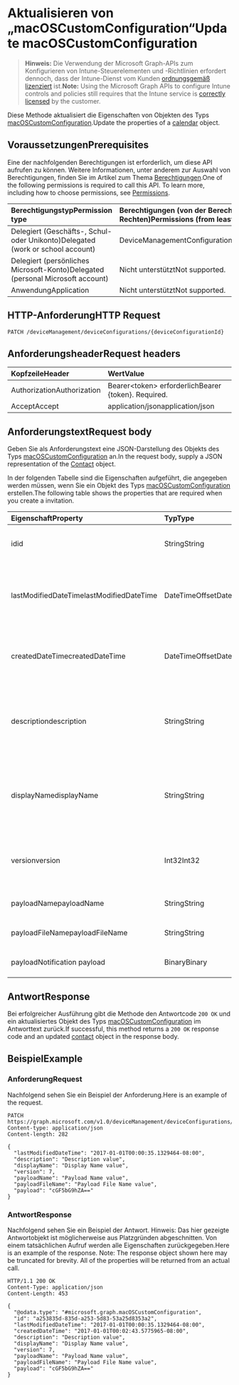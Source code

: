 # <a name="update-macoscustomconfiguration"></a><span data-ttu-id="fd6d0-101">Aktualisieren von „macOSCustomConfiguration“</span><span class="sxs-lookup"><span data-stu-id="fd6d0-101">Update macOSCustomConfiguration</span></span>

> <span data-ttu-id="fd6d0-102">**Hinweis:** Die Verwendung der Microsoft Graph-APIs zum Konfigurieren von Intune-Steuerelementen und -Richtlinien erfordert dennoch, dass der Intune-Dienst vom Kunden [ordnungsgemäß lizenziert](https://go.microsoft.com/fwlink/?linkid=839381) ist.</span><span class="sxs-lookup"><span data-stu-id="fd6d0-102">**Note:** Using the Microsoft Graph APIs to configure Intune controls and policies still requires that the Intune service is [correctly licensed](https://go.microsoft.com/fwlink/?linkid=839381) by the customer.</span></span>

<span data-ttu-id="fd6d0-103">Diese Methode aktualisiert die Eigenschaften von Objekten des Typs [macOSCustomConfiguration](../resources/intune_deviceconfig_macoscustomconfiguration.md).</span><span class="sxs-lookup"><span data-stu-id="fd6d0-103">Update the properties of a [calendar](../resources/intune_deviceconfig_macoscustomconfiguration.md) object.</span></span>
## <a name="prerequisites"></a><span data-ttu-id="fd6d0-104">Voraussetzungen</span><span class="sxs-lookup"><span data-stu-id="fd6d0-104">Prerequisites</span></span>
<span data-ttu-id="fd6d0-p101">Eine der nachfolgenden Berechtigungen ist erforderlich, um diese API aufrufen zu können. Weitere Informationen, unter anderem zur Auswahl von Berechtigungen, finden Sie im Artikel zum Thema [Berechtigungen](../../../concepts/permissions_reference.md).</span><span class="sxs-lookup"><span data-stu-id="fd6d0-p101">One of the following permissions is required to call this API. To learn more, including how to choose permissions, see [Permissions](../../../concepts/permissions_reference.md).</span></span>

|<span data-ttu-id="fd6d0-107">Berechtigungstyp</span><span class="sxs-lookup"><span data-stu-id="fd6d0-107">Permission type</span></span>|<span data-ttu-id="fd6d0-108">Berechtigungen (von der Berechtigung mit den meisten Rechten zu der mit den wenigsten Rechten)</span><span class="sxs-lookup"><span data-stu-id="fd6d0-108">Permissions (from least to most privileged)</span></span>|
|:---|:---|
|<span data-ttu-id="fd6d0-109">Delegiert (Geschäfts-, Schul- oder Unikonto)</span><span class="sxs-lookup"><span data-stu-id="fd6d0-109">Delegated (work or school account)</span></span>|<span data-ttu-id="fd6d0-110">DeviceManagementConfiguration.ReadWrite.All</span><span class="sxs-lookup"><span data-stu-id="fd6d0-110">DeviceManagementConfiguration.ReadWrite.All</span></span>|
|<span data-ttu-id="fd6d0-111">Delegiert (persönliches Microsoft-Konto)</span><span class="sxs-lookup"><span data-stu-id="fd6d0-111">Delegated (personal Microsoft account)</span></span>|<span data-ttu-id="fd6d0-112">Nicht unterstützt</span><span class="sxs-lookup"><span data-stu-id="fd6d0-112">Not supported.</span></span>|
|<span data-ttu-id="fd6d0-113">Anwendung</span><span class="sxs-lookup"><span data-stu-id="fd6d0-113">Application</span></span>|<span data-ttu-id="fd6d0-114">Nicht unterstützt</span><span class="sxs-lookup"><span data-stu-id="fd6d0-114">Not supported.</span></span>|

## <a name="http-request"></a><span data-ttu-id="fd6d0-115">HTTP-Anforderung</span><span class="sxs-lookup"><span data-stu-id="fd6d0-115">HTTP Request</span></span>
<!-- {
  "blockType": "ignored"
}
-->
``` http
PATCH /deviceManagement/deviceConfigurations/{deviceConfigurationId}
```

## <a name="request-headers"></a><span data-ttu-id="fd6d0-116">Anforderungsheader</span><span class="sxs-lookup"><span data-stu-id="fd6d0-116">Request headers</span></span>
|<span data-ttu-id="fd6d0-117">Kopfzeile</span><span class="sxs-lookup"><span data-stu-id="fd6d0-117">Header</span></span>|<span data-ttu-id="fd6d0-118">Wert</span><span class="sxs-lookup"><span data-stu-id="fd6d0-118">Value</span></span>|
|:---|:---|
|<span data-ttu-id="fd6d0-119">Authorization</span><span class="sxs-lookup"><span data-stu-id="fd6d0-119">Authorization</span></span>|<span data-ttu-id="fd6d0-120">Bearer&lt;token&gt; erforderlich</span><span class="sxs-lookup"><span data-stu-id="fd6d0-120">Bearer {token}. Required.</span></span>|
|<span data-ttu-id="fd6d0-121">Accept</span><span class="sxs-lookup"><span data-stu-id="fd6d0-121">Accept</span></span>|<span data-ttu-id="fd6d0-122">application/json</span><span class="sxs-lookup"><span data-stu-id="fd6d0-122">application/json</span></span>|

## <a name="request-body"></a><span data-ttu-id="fd6d0-123">Anforderungstext</span><span class="sxs-lookup"><span data-stu-id="fd6d0-123">Request body</span></span>
<span data-ttu-id="fd6d0-124">Geben Sie als Anforderungstext eine JSON-Darstellung des Objekts des Typs [macOSCustomConfiguration](../resources/intune_deviceconfig_macoscustomconfiguration.md) an.</span><span class="sxs-lookup"><span data-stu-id="fd6d0-124">In the request body, supply a JSON representation of the [Contact](../resources/intune_deviceconfig_macoscustomconfiguration.md) object.</span></span>

<span data-ttu-id="fd6d0-125">In der folgenden Tabelle sind die Eigenschaften aufgeführt, die angegeben werden müssen, wenn Sie ein Objekt des Typs [macOSCustomConfiguration](../resources/intune_deviceconfig_macoscustomconfiguration.md) erstellen.</span><span class="sxs-lookup"><span data-stu-id="fd6d0-125">The following table shows the properties that are required when you create a invitation.</span></span>

|<span data-ttu-id="fd6d0-126">Eigenschaft</span><span class="sxs-lookup"><span data-stu-id="fd6d0-126">Property</span></span>|<span data-ttu-id="fd6d0-127">Typ</span><span class="sxs-lookup"><span data-stu-id="fd6d0-127">Type</span></span>|<span data-ttu-id="fd6d0-128">Beschreibung</span><span class="sxs-lookup"><span data-stu-id="fd6d0-128">Description</span></span>|
|:---|:---|:---|
|<span data-ttu-id="fd6d0-129">id</span><span class="sxs-lookup"><span data-stu-id="fd6d0-129">id</span></span>|<span data-ttu-id="fd6d0-130">String</span><span class="sxs-lookup"><span data-stu-id="fd6d0-130">String</span></span>|<span data-ttu-id="fd6d0-131">Schlüssel der Entität.</span><span class="sxs-lookup"><span data-stu-id="fd6d0-131">Key of the setting.</span></span> <span data-ttu-id="fd6d0-132">Geerbt von [deviceConfiguration](../resources/intune_deviceconfig_deviceconfiguration.md).</span><span class="sxs-lookup"><span data-stu-id="fd6d0-132">Inherited from [deviceConfiguration](../resources/intune_deviceconfig_deviceconfiguration.md)</span></span>|
|<span data-ttu-id="fd6d0-133">lastModifiedDateTime</span><span class="sxs-lookup"><span data-stu-id="fd6d0-133">lastModifiedDateTime</span></span>|<span data-ttu-id="fd6d0-134">DateTimeOffset</span><span class="sxs-lookup"><span data-stu-id="fd6d0-134">DateTimeOffset</span></span>|<span data-ttu-id="fd6d0-135">Datum und Uhrzeit der letzten Änderung des Objekts.</span><span class="sxs-lookup"><span data-stu-id="fd6d0-135">Indicates the date the object was last modified.</span></span> <span data-ttu-id="fd6d0-136">Geerbt von [deviceConfiguration](../resources/intune_deviceconfig_deviceconfiguration.md).</span><span class="sxs-lookup"><span data-stu-id="fd6d0-136">Inherited from [deviceConfiguration](../resources/intune_deviceconfig_deviceconfiguration.md)</span></span>|
|<span data-ttu-id="fd6d0-137">createdDateTime</span><span class="sxs-lookup"><span data-stu-id="fd6d0-137">createdDateTime</span></span>|<span data-ttu-id="fd6d0-138">DateTimeOffset</span><span class="sxs-lookup"><span data-stu-id="fd6d0-138">DateTimeOffset</span></span>|<span data-ttu-id="fd6d0-139">Datum und Uhrzeit der Erstellung des Objekts.</span><span class="sxs-lookup"><span data-stu-id="fd6d0-139">DateTime the object was created.</span></span> <span data-ttu-id="fd6d0-140">Geerbt von [deviceConfiguration](../resources/intune_deviceconfig_deviceconfiguration.md).</span><span class="sxs-lookup"><span data-stu-id="fd6d0-140">Inherited from [deviceConfiguration](../resources/intune_deviceconfig_deviceconfiguration.md)</span></span>|
|<span data-ttu-id="fd6d0-141">description</span><span class="sxs-lookup"><span data-stu-id="fd6d0-141">description</span></span>|<span data-ttu-id="fd6d0-142">String</span><span class="sxs-lookup"><span data-stu-id="fd6d0-142">String</span></span>|<span data-ttu-id="fd6d0-143">Beschreibung der Gerätekonfiguration (vom Administrator festgelegt).</span><span class="sxs-lookup"><span data-stu-id="fd6d0-143">Admin provided description of the Device Configuration.</span></span> <span data-ttu-id="fd6d0-144">Geerbt von [deviceConfiguration](../resources/intune_deviceconfig_deviceconfiguration.md).</span><span class="sxs-lookup"><span data-stu-id="fd6d0-144">Inherited from [deviceConfiguration](../resources/intune_deviceconfig_deviceconfiguration.md)</span></span>|
|<span data-ttu-id="fd6d0-145">displayName</span><span class="sxs-lookup"><span data-stu-id="fd6d0-145">displayName</span></span>|<span data-ttu-id="fd6d0-146">String</span><span class="sxs-lookup"><span data-stu-id="fd6d0-146">String</span></span>|<span data-ttu-id="fd6d0-147">Name der Gerätekonfiguration (vom Administrator festgelegt).</span><span class="sxs-lookup"><span data-stu-id="fd6d0-147">Admin provided name of the device configuration.</span></span> <span data-ttu-id="fd6d0-148">Geerbt von [deviceConfiguration](../resources/intune_deviceconfig_deviceconfiguration.md).</span><span class="sxs-lookup"><span data-stu-id="fd6d0-148">Inherited from [deviceConfiguration](../resources/intune_deviceconfig_deviceconfiguration.md)</span></span>|
|<span data-ttu-id="fd6d0-149">version</span><span class="sxs-lookup"><span data-stu-id="fd6d0-149">version</span></span>|<span data-ttu-id="fd6d0-150">Int32</span><span class="sxs-lookup"><span data-stu-id="fd6d0-150">Int32</span></span>|<span data-ttu-id="fd6d0-151">Version der Gerätekonfiguration.</span><span class="sxs-lookup"><span data-stu-id="fd6d0-151">Version of the device configuration.</span></span> <span data-ttu-id="fd6d0-152">Geerbt von [deviceConfiguration](../resources/intune_deviceconfig_deviceconfiguration.md).</span><span class="sxs-lookup"><span data-stu-id="fd6d0-152">Inherited from [deviceConfiguration](../resources/intune_deviceconfig_deviceconfiguration.md)</span></span>|
|<span data-ttu-id="fd6d0-153">payloadName</span><span class="sxs-lookup"><span data-stu-id="fd6d0-153">payloadName</span></span>|<span data-ttu-id="fd6d0-154">String</span><span class="sxs-lookup"><span data-stu-id="fd6d0-154">String</span></span>|<span data-ttu-id="fd6d0-155">Name, der dem Benutzer angezeigt wird</span><span class="sxs-lookup"><span data-stu-id="fd6d0-155">Name that is displayed to the user.</span></span>|
|<span data-ttu-id="fd6d0-156">payloadFileName</span><span class="sxs-lookup"><span data-stu-id="fd6d0-156">payloadFileName</span></span>|<span data-ttu-id="fd6d0-157">String</span><span class="sxs-lookup"><span data-stu-id="fd6d0-157">String</span></span>|<span data-ttu-id="fd6d0-158">Name der Nutzlastdatei (\*.mobileconfig</span><span class="sxs-lookup"><span data-stu-id="fd6d0-158">Payload file name (\*.mobileconfig</span></span> | <span data-ttu-id="fd6d0-159">\*.xml)</span><span class="sxs-lookup"><span data-stu-id="fd6d0-159">Xml</span></span>|
|<span data-ttu-id="fd6d0-160">payload</span><span class="sxs-lookup"><span data-stu-id="fd6d0-160">Notification payload</span></span>|<span data-ttu-id="fd6d0-161">Binary</span><span class="sxs-lookup"><span data-stu-id="fd6d0-161">Binary</span></span>|<span data-ttu-id="fd6d0-162">Nutzlast</span><span class="sxs-lookup"><span data-stu-id="fd6d0-162">Payload.</span></span> <span data-ttu-id="fd6d0-163">(UTF8-codiertes Bytearray)</span><span class="sxs-lookup"><span data-stu-id="fd6d0-163">(UTF8 encoded byte array)</span></span>|



## <a name="response"></a><span data-ttu-id="fd6d0-164">Antwort</span><span class="sxs-lookup"><span data-stu-id="fd6d0-164">Response</span></span>
<span data-ttu-id="fd6d0-165">Bei erfolgreicher Ausführung gibt die Methode den Antwortcode `200 OK` und ein aktualisiertes Objekt des Typs [macOSCustomConfiguration](../resources/intune_deviceconfig_macoscustomconfiguration.md) im Antworttext zurück.</span><span class="sxs-lookup"><span data-stu-id="fd6d0-165">If successful, this method returns a `200 OK` response code and an updated [contact](../resources/intune_deviceconfig_macoscustomconfiguration.md) object in the response body.</span></span>

## <a name="example"></a><span data-ttu-id="fd6d0-166">Beispiel</span><span class="sxs-lookup"><span data-stu-id="fd6d0-166">Example</span></span>
### <a name="request"></a><span data-ttu-id="fd6d0-167">Anforderung</span><span class="sxs-lookup"><span data-stu-id="fd6d0-167">Request</span></span>
<span data-ttu-id="fd6d0-168">Nachfolgend sehen Sie ein Beispiel der Anforderung.</span><span class="sxs-lookup"><span data-stu-id="fd6d0-168">Here is an example of the request.</span></span>
``` http
PATCH https://graph.microsoft.com/v1.0/deviceManagement/deviceConfigurations/{deviceConfigurationId}
Content-type: application/json
Content-length: 282

{
  "lastModifiedDateTime": "2017-01-01T00:00:35.1329464-08:00",
  "description": "Description value",
  "displayName": "Display Name value",
  "version": 7,
  "payloadName": "Payload Name value",
  "payloadFileName": "Payload File Name value",
  "payload": "cGF5bG9hZA=="
}
```

### <a name="response"></a><span data-ttu-id="fd6d0-169">Antwort</span><span class="sxs-lookup"><span data-stu-id="fd6d0-169">Response</span></span>
<span data-ttu-id="fd6d0-p109">Nachfolgend sehen Sie ein Beispiel der Antwort. Hinweis: Das hier gezeigte Antwortobjekt ist möglicherweise aus Platzgründen abgeschnitten. Von einem tatsächlichen Aufruf werden alle Eigenschaften zurückgegeben.</span><span class="sxs-lookup"><span data-stu-id="fd6d0-p109">Here is an example of the response. Note: The response object shown here may be truncated for brevity. All of the properties will be returned from an actual call.</span></span>
``` http
HTTP/1.1 200 OK
Content-Type: application/json
Content-Length: 453

{
  "@odata.type": "#microsoft.graph.macOSCustomConfiguration",
  "id": "a253835d-835d-a253-5d83-53a25d8353a2",
  "lastModifiedDateTime": "2017-01-01T00:00:35.1329464-08:00",
  "createdDateTime": "2017-01-01T00:02:43.5775965-08:00",
  "description": "Description value",
  "displayName": "Display Name value",
  "version": 7,
  "payloadName": "Payload Name value",
  "payloadFileName": "Payload File Name value",
  "payload": "cGF5bG9hZA=="
}
```



